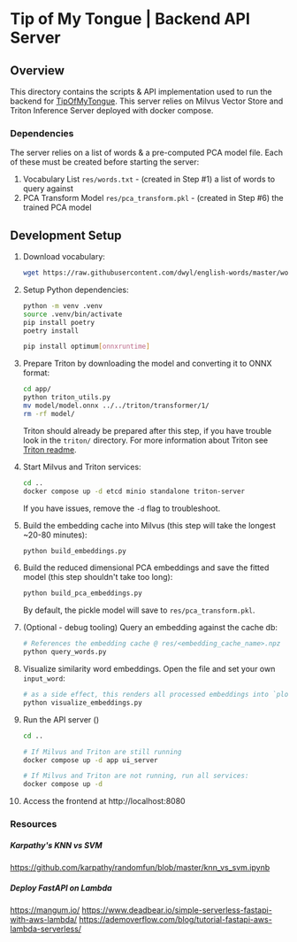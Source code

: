 # Tip of My Tongue | Backend API Server

## Overview
This directory contains the scripts & API implementation used to run the backend for [TipOfMyTongue](../readme). This server relies on Milvus Vector Store and Triton Inference Server deployed with docker compose.

### Dependencies
The server relies on a list of words & a pre-computed PCA model file. Each of these must be created before starting the server:

1. Vocabulary List `res/words.txt` - (created in Step #1) a list of words to query against
2. PCA Transform Model `res/pca_transform.pkl` - (created in Step #6) the trained PCA model

## Development Setup

1. Download vocabulary:
    ```bash
    wget https://raw.githubusercontent.com/dwyl/english-words/master/words.txt -O res/words.txt
    ```
2. Setup Python dependencies:
    ```bash
    python -m venv .venv
    source .venv/bin/activate
    pip install poetry
    poetry install

    pip install optimum[onnxruntime]
    ```
3. Prepare Triton by downloading the model and converting it to ONNX format:
    ```bash
    cd app/
    python triton_utils.py
    mv model/model.onnx ../../triton/transformer/1/
    rm -rf model/
    ```
    Triton should already be prepared after this step, if you have trouble look in the `triton/` directory. For more information about Triton see [Triton readme](../triton/readme.md).

4. Start Milvus and Triton services:
    ```bash
    cd ..
    docker compose up -d etcd minio standalone triton-server
    ```
    If you have issues, remove the `-d` flag to troubleshoot.

5. Build the embedding cache into Milvus  (this step will take the longest ~20-80 minutes):
    ```bash
    python build_embeddings.py
    ```

6. Build the reduced dimensional PCA embeddings and save the fitted model (this step shouldn't take too long):
    ```bash
    python build_pca_embeddings.py
    ```
    By default, the pickle model will save to `res/pca_transform.pkl`.

7. (Optional - debug tooling) Query an embedding against the cache db:
    ```bash
    # References the embedding cache @ res/<embedding_cache_name>.npz
    python query_words.py
    ```

8. Visualize similarity word embeddings. Open the file and set your own `input_word`:
    ```bash
    # as a side effect, this renders all processed embeddings into `plot.png` 
    python visualize_embeddings.py
    ```

9. Run the API server ()
    ```bash
    cd ..

    # If Milvus and Triton are still running
    docker compose up -d app ui_server

    # If Milvus and Triton are not running, run all services:
    docker compose up -d
    ```

10. Access the frontend at http://localhost:8080

### Resources

##### Karpathy's KNN vs SVM
https://github.com/karpathy/randomfun/blob/master/knn_vs_svm.ipynb

##### Deploy FastAPI on Lambda
https://mangum.io/
https://www.deadbear.io/simple-serverless-fastapi-with-aws-lambda/
https://ademoverflow.com/blog/tutorial-fastapi-aws-lambda-serverless/